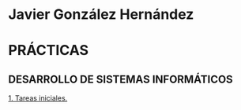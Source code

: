 # Javier González Hernández

# __PRÁCTICAS__ 

## DESARROLLO DE SISTEMAS INFORMÁTICOS

[1. Tareas iniciales.](https://github.com/berkanrhdz/tareas-iniciales-berkan-javier)
